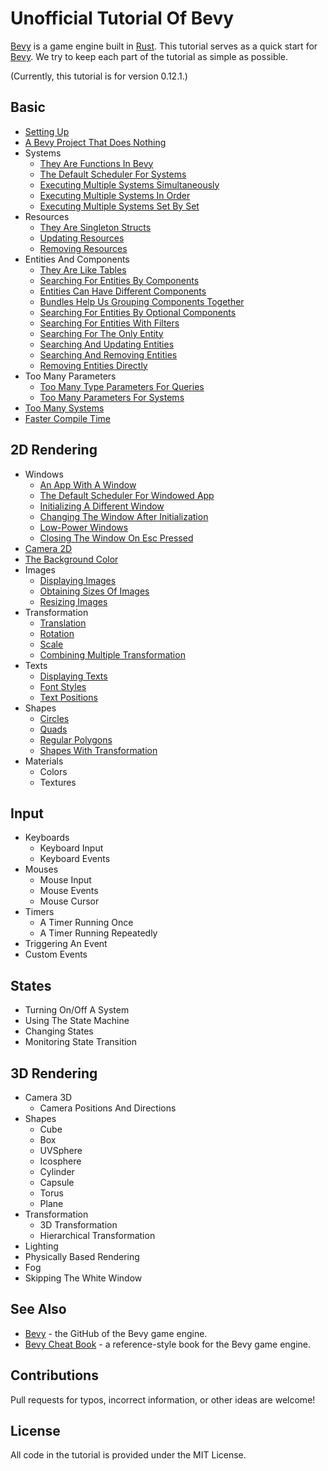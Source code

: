 # Unofficial Tutorial Of Bevy

[Bevy](https://bevyengine.org/) is a game engine built in [Rust](https://www.rust-lang.org/).
This tutorial serves as a quick start for [Bevy](https://bevyengine.org/).
We try to keep each part of the tutorial as simple as possible.

(Currently, this tutorial is for version 0.12.1.)

## Basic

* [Setting Up](./tutorial/setting_up.md)
* [A Bevy Project That Does Nothing](./tutorial/a_bevy_project_that_does_nothing.md)
* Systems
  * [They Are Functions In Bevy](./tutorial/they_are_functions_in_bevy.md)
  * [The Default Scheduler For Systems](./tutorial/the_default_scheduler_for_systems.md)
  * [Executing Multiple Systems Simultaneously](./tutorial/executing_multiple_systems_simultaneously.md)
  * [Executing Multiple Systems In Order](./tutorial/executing_multiple_systems_in_order.md)
  * [Executing Multiple Systems Set By Set](./tutorial/executing_multiple_systems_set_by_set.md)
* Resources
  * [They Are Singleton Structs](./tutorial/they_are_singleton_structs.md)
  * [Updating Resources](./tutorial/updating_resources.md)
  * [Removing Resources](./tutorial/removing_resources.md)
* Entities And Components
  * [They Are Like Tables](./tutorial/they_are_like_tables.md)
  * [Searching For Entities By Components](./tutorial/searching_for_entities_by_components.md)
  * [Entities Can Have Different Components](./tutorial/entities_can_have_different_components.md)
  * [Bundles Help Us Grouping Components Together](./tutorial/bundles_help_us_grouping_components_together.md)
  * [Searching For Entities By Optional Components](./tutorial/searching_for_entities_by_optional_components.md)
  * [Searching For Entities With Filters](./tutorial/searching_for_entities_with_filters.md)
  * [Searching For The Only Entity](./tutorial/searching_for_the_only_entity.md)
  * [Searching And Updating Entities](./tutorial/searching_and_updating_entities.md)
  * [Searching And Removing Entities](./tutorial/searching_and_removing_entities.md)
  * [Removing Entities Directly](./tutorial/removing_entities_directly.md)
* Too Many Parameters
  * [Too Many Type Parameters For Queries](./tutorial/too_many_type_parameters_for_queries.md)
  * [Too Many Parameters For Systems](./tutorial/too_many_parameters_for_systems.md)
* [Too Many Systems](./tutorial/too_many_systems.md)
* [Faster Compile Time](./tutorial/faster_compile_time.md)

## 2D Rendering

* Windows
  * [An App With A Window](./tutorial/an_app_with_a_window.md)
  * [The Default Scheduler For Windowed App](./tutorial/the_default_scheduler_for_windowed_app.md)
  * [Initializing A Different Window](./tutorial/initializing_a_different_window.md)
  * [Changing The Window After Initialization](./tutorial/changing_the_window_after_initialization.md)
  * [Low-Power Windows](./tutorial/low_power_windows.md)
  * [Closing The Window On Esc Pressed](./tutorial/closing_the_window_on_esc_pressed.md)
* [Camera 2D](./tutorial/camera_2d.md)
* [The Background Color](./tutorial/the_background_color.md)
* Images
  * [Displaying Images](./tutorial/displaying_images.md)
  * [Obtaining Sizes Of Images](./tutorial/obtaining_sizes_of_images.md)
  * [Resizing Images](./tutorial/resizing_images.md)
* Transformation
  * [Translation](./tutorial/translation.md)
  * [Rotation](./tutorial/rotation.md)
  * [Scale](./tutorial/scale.md)
  * [Combining Multiple Transformation](./tutorial/combining_multiple_transformation.md)
* Texts
  * [Displaying Texts](./tutorial/displaying_texts.md)
  * [Font Styles](./tutorial/font_styles.md)
  * [Text Positions](./tutorial/text_positions.md)
* Shapes
  * [Circles](./tutorial/circles.md)
  * [Quads](./tutorial/quads.md)
  * [Regular Polygons](./tutorial/regular_polygons.md)
  * [Shapes With Transformation](./tutorial/shapes_with_transformation.md)
* Materials
  * Colors
  * Textures

## Input

* Keyboards
  * Keyboard Input
    <!-- Keyboard Input -->
    <!-- Keyboard Modifiers	 -->
    <!-- pressed, move object -->
    <!-- just_pressed, switch color  -->
    <!-- name modifier, released -->
  * Keyboard Events
    <!-- Keyboard Input Events -->
    <!-- series of events in a batch -->
    <!-- show keycode as text (debug) -->
* Mouses
  * Mouse Input
    <!-- Mouse Input -->
    <!-- just_pressed, switch color  -->
    <!-- name released -->
  * Mouse Events
    <!-- Mouse Input Events -->
    <!-- demo some, MouseMotion, name all -->
  * Mouse Cursor
    <!-- Mouse Grab	 -->
    <!-- bevy::window::Cursor -->
    <!-- change cursor -->
* Timers
  * A Timer Running Once
    <!-- time up and change color -->
  * A Timer Running Repeatedly
    <!-- move shape back and forth -->
  <!-- Timers -->
  <!-- tick, time.delta() -->
* Triggering An Event
  <!-- exit -->
  <!-- bevy::app::AppExit -->
* Custom Events
  <!-- event.rs (Event) -->
  <!-- EventWriter -->

## States

* Turning On/Off A System
  <!-- run_if -->
* Using The State Machine
* Changing States
* Monitoring State Transition
<!-- generic_system.rs (Generic System) -->
<!-- derive States -->
<!-- enum AppState -->
<!-- add_state::<AppState>() -->
<!-- add_systems(OnExit(AppState::MainMenu), ...) -->
<!-- OnEnter, OnExit, OnTransition -->
<!-- run_if(in_state(AppState::MainMenu)) -->
<!-- ResMut<NextState<AppState>> -->
<!-- NextState, next_state.set -->
<!-- or see Virtual time for key controlling systems -->
<!-- ?see State -->
<!-- ?see Run Conditions	 -->

<!-- animation -->
  <!-- use Time to move shapes, see Fixed Timestep -->
  <!-- sprite_sheet.rs -->

<!-- * User Interfaces -->

## 3D Rendering

* Camera 3D
  <!-- Camera3dBundle -->
  * Camera Positions And Directions
    <!-- camera position, look at, default position -->
* Shapes
  * Cube
  * Box
  * UVSphere
  * Icosphere
  * Cylinder
  * Capsule
  * Torus
  * Plane
  <!-- bevy::prelude::shape -->
* Transformation
  * 3D Transformation
  * Hierarchical Transformation
    <!-- parent/children, despawn recursively -->
* Lighting
* Physically Based Rendering
* Fog
* Skipping The White Window
  <!-- window_settings.rs -->
<!-- ? multiple windows/cameras, camera background, 2d+3d -->
<!-- draw on images -->

<!-- * Debug -->
  <!-- * Using Local Variables In Systems
  15, SystemParamFunction -->
  <!-- gizmos -->
  <!-- 2d_gizmos.rs -->

<!-- audio -->
<!-- wasm, my practice, 26_wasm_test -->
<!-- beyond bevy -->

## See Also

* [Bevy](https://github.com/bevyengine/bevy) - the GitHub of the Bevy game engine.
* [Bevy Cheat Book](https://bevy-cheatbook.github.io/) - a reference-style book for the Bevy game engine.

## Contributions

Pull requests for typos, incorrect information, or other ideas are welcome!

## License

All code in the tutorial is provided under the MIT License.
